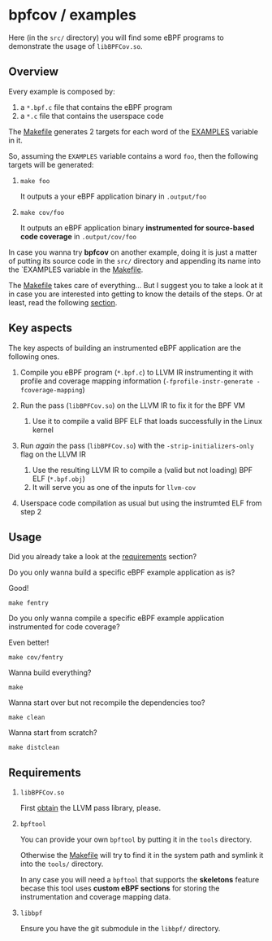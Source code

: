 # bpfcov / examples

Here (in the `src/` directory) you will find some eBPF programs to demonstrate the usage of `libBPFCov.so`.

## Overview

Every example is composed by:

1. a `*.bpf.c` file that contains the eBPF program
2. a `*.c` file that contains the userspace code

The [Makefile](src/Makefile) generates 2 targets for each word of the [EXAMPLES](src/Makefile#L20) variable in it.

So, assuming the `EXAMPLES` variable contains a word `foo`, then the following targets will be generated:

1. `make foo`

    It outputs a your eBPF application binary in `.output/foo`

2. `make cov/foo`

    It outputs an eBPF application binary **instrumented for source-based code coverage** in `.output/cov/foo`

In case you wanna try **bpfcov** on another example, doing it is just a matter of putting its source code in the `src/` directory and appending its name into the `EXAMPLES variable in the [Makefile](src/Makefile).

The [Makefile](src/Makefile) takes care of everything... But I suggest you to take a look at it in case you are interested into getting to know the details of the steps. Or at least, read the following [section](#key-aspects).

## Key aspects

The key aspects of building an instrumented eBPF application are the following ones.

1. Compile you eBPF program (`*.bpf.c`) to LLVM IR instrumenting it with profile and coverage mapping information (`-fprofile-instr-generate -fcoverage-mapping`)

2. Run the pass (`libBPFCov.so`) on the LLVM IR to fix it for the BPF VM

    1. Use it to compile a valid BPF ELF that loads successfully in the Linux kernel

3. Run _again_ the pass (`libBPFCov.so`) with the `-strip-initializers-only` flag on the LLVM IR

    1. Use the resulting LLVM IR to compile a (valid but not loading) BPF ELF (`*.bpf.obj`)
    2. It will serve you as one of the inputs for `llvm-cov`

4. Userspace code compilation as usual but using the instrumted ELF from step 2

## Usage

Did you already take a look at the [requirements](#requirements) section?

Do you only wanna build a specific eBPF example application as is?

Good!

```shell
make fentry
```

Do you only wanna compile a specific eBPF example application instrumented for code coverage?

Even better!

```shell
make cov/fentry
```

Wanna build everything?

```shell
make
```

Wanna start over but not recompile the dependencies too?

```shell
make clean
```

Wanna start from scratch?

```shell
make distclean
```

## Requirements

1. `libBPFCov.so`

    First [obtain](../README.md#Building) the LLVM pass library, please.

2. `bpftool`

    You can provide your own `bpftool` by putting it in the `tools` directory.

    Otherwise the [Makefile](src/Makefile) will try to find it in the system path and symlink it into the `tools/` directory.

    In any case you will need a `bpftool` that supports the **skeletons** feature becase this tool uses **custom eBPF sections** for storing the instrumentation and coverage mapping data.

3. `libbpf`

    Ensure you have the git submodule in the `libbpf/` directory.

